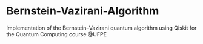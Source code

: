 # Bernstein-Vazirani-Algorithm
Implementation of the Bernstein–Vazirani quantum algorithm using Qiskit for the Quantum Computing course @UFPE
